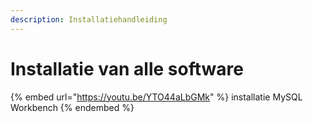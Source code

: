 ```yaml
---
description: Installatiehandleiding
---
```


# Installatie van alle software

{% embed url="https://youtu.be/YTO44aLbGMk" %}
installatie MySQL Workbench
{% endembed %}
